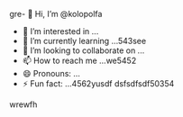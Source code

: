 gre- 👋 Hi, I’m @kolopolfa
- 👀 I’m interested in ...
- 🌱 I’m currently learning ...543see
- 💞️ I’m looking to collaborate on ...
- 📫 How to reach me ...we5452
- 😄 Pronouns: ...
- ⚡ Fun fact: ...4562yusdf
dsfsdfsdf50354
<!---bvfv
kolopolfa/kolopolfa is a ✨ special ✨ repository bdsrwefecause its `README.md` (this file) appears on your GitHub profile.5645
You can click the Preview link to take a look at your changes.543
--->
wrewfh
